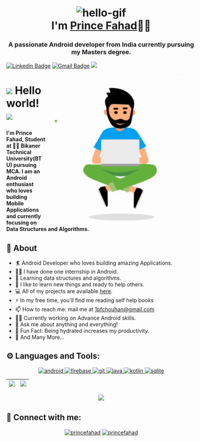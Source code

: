 <!-- <h1 align="center">Hi 👋, I'm Prince Fahad</h1> -->
<h1 align="center"> <img src="https://user-images.githubusercontent.com/94643962/147745763-4624fe1f-5ae5-4475-bbbc-e252678884f4.gif" alt="hello-gif"> <br >I'm <a href="https://www.linkedin.com/in/princefahad/">Prince Fahad</a>👨‍💻</h1>

<p align="center"> <h3 align="center">A passionate Android developer from India currently pursuing my Masters degree.</h3> 

[![Linkedin Badge](https://img.shields.io/badge/devprincefahad-30302f?style=flat&logo=linkedin)](https://www.linkedin.com/in/princefahad/)
[![Gmail Badge](https://img.shields.io/badge/1pfchouhan@gmail.com-30302f?style=flat&logo=Gmail&logoColor=white)](mailto:1pfchouhan@gmail.com)
![](https://visitor-badge.glitch.me/badge?page_id=devprincefahad) 
</p>

<img align="right" alt="GIF" src="https://github.com/dheerajkotwani/dheerajkotwani/blob/master/web_character_dheeraj.gif" width="400px" />

# <img src="https://github.com/TheDudeThatCode/TheDudeThatCode/blob/master/Assets/Hi.gif" width="29px"> Hello world!&nbsp;<img src="https://github.com/TheDudeThatCode/TheDudeThatCode/blob/master/Assets/Earth.gif" width="24px">           
#### I'm Prince Fahad, Student at 👨‍💻 Bikaner Technical University(BTU) pursuing MCA.  I am an Android enthusiast who loves building Mobile Applications and currently focusing on Data Structures and Algorithms.  

## 🧐 About
- 🏄‍ Android Developer who loves building amazing Applications.
- 👨‍💻 I have done one internship in Android.
- 🤪 Learning data structures and algorithms.
- 🌱 I like to learn new things and ready to help others.
- 💻 All of my projects are available [here](https://github.com/devprincefahad?tab=repositories).
- ⚡ In my free time, you'll find me reading self help books
- 📫 How to reach me: mail me at [1pfchouhan@gmail.com](mailto:1pfchouhan@gmail.com)
- 🧙‍♂️ Currently working on Advance Android skills.
- 💬 Ask me about anything and everything! 
- 🎨 Fun Fact: Being hydrated increases my productivity.
- 👯 And Many More...

<!-- <p align="left"> <a href="https://github.com/ryo-ma/github-profile-trophy"><img src="https://github-profile-trophy.vercel.app/?username=devprincefahad" alt="devprincefahad" /></a> </p> -->

## ⚙ Languages and Tools:
<p align="center"> <a href="https://developer.android.com" target="_blank" rel="noreferrer"> <img src="https://seeklogo.com/images/A/android-icon-logo-DB06FA8B39-seeklogo.com.png" alt="android" width="40" height="40"/> </a> <a href="https://firebase.google.com/" target="_blank" rel="noreferrer"> <img src="https://www.vectorlogo.zone/logos/firebase/firebase-icon.svg" alt="firebase" width="40" height="40"/> </a> <a href="https://git-scm.com/" target="_blank" rel="noreferrer"> <img src="https://git-scm.com/images/logos/downloads/Git-Icon-1788C.png" alt="git" width="40" height="40"/> </a> <a href="https://www.java.com" target="_blank" rel="noreferrer"> <img src="https://www.svgrepo.com/show/303388/java-4-logo.svg" alt="java" width="40" height="40"/> </a> <a href="https://kotlinlang.org" target="_blank" rel="noreferrer"> <img src="https://www.vectorlogo.zone/logos/kotlinlang/kotlinlang-icon.svg" alt="kotlin" width="40" height="40"/> </a> <a href="https://www.sqlite.org/" target="_blank" rel="noreferrer"> <img src="https://www.vectorlogo.zone/logos/sqlite/sqlite-icon.svg" alt="sqlite" width="40" height="40"/> </a> </p>

|<img src="https://github-readme-stats.vercel.app/api?username=devprincefahad&&show_icons=true&&hide_border=false&&count_private=true&include_all_commits=true"/>|<img src="https://github-readme-streak-stats.herokuapp.com/?user=devprincefahad&&hide_border=false&&show_icons=true"/>|
|---|---|

<p align="center">
  <img src="https://github-readme-stats.vercel.app/api/top-langs/?username=devprincefahad&layout=compact"/>
</p>

## 💬 Connect with me:
<p align="center">
<a align="center" href="https://linkedin.com/in/princefahad" target="blank"><img align="center" src="https://cdn.worldvectorlogo.com/logos/linkedin-icon-2.svg" alt="princefahad" height="30" width="40" /></a>
<a align="center" href="mailto: 1pfchouhan@gmail.com" target="blank"><img align="center" src="https://www.google.com/url?sa=i&url=https%3A%2F%2Fwww.svgrepo.com%2Fsvg%2F303161%2Fgmail-icon-logo&psig=AOvVaw0koNfZvViMJR2Y8AXLlOay&ust=1666307037784000&source=images&cd=vfe&ved=0CA0QjRxqFwoTCJD--Mmz7foCFQAAAAAdAAAAABAE" alt="princefahad" height="30" width="40" /></a>
</p>

<!-- <img align="center" src="https://github-readme-stats.vercel.app/api/top-langs?username=devprincefahad&show_icons=true&locale=en&layout=compact" alt="devprincefahad" />

<img align="center" src="https://github-readme-stats.vercel.app/api?username=devprincefahad&show_icons=true&locale=en" alt="devprincefahad" />

<img align="center" src="https://github-readme-streak-stats.herokuapp.com/?user=devprincefahad&" alt="devprincefahad" /> -->
